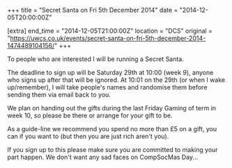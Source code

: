 +++
title = "Secret Santa on Fri 5th December 2014"
date = "2014-12-05T20:00:00Z"

[extra]
end_time = "2014-12-05T21:00:00Z"
location = "DCS"
original = "https://uwcs.co.uk/events/secret-santa-on-fri-5th-december-2014-1474489104156/"
+++

To people who are interested I will be running a Secret Santa.

The deadline to sign up will be Saturday 29th at 10:00 (week 9), anyone who signs up after that will be ignored. At 10:01 on the 29th (or when I wake up/remember), I will take people's names and randomise them before sending them via email back to you.

We plan on handing out the gifts during the last Friday Gaming of term in week 10, so please be there or arrange for your gift to be.

As a guide-line we recommend you spend no more than £5 on a gift, you can if you want to (but then you are just rich aren't you).

If you sign up to this please make sure you are committed to making your part happen. We don't want any sad faces on CompSocMas Day...

